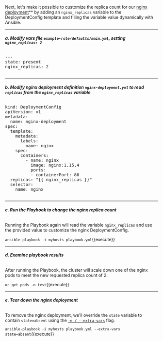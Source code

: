 Next, let's make it possible to customize the replica count for our [nginx deployment](https://kubernetes.io/docs/concepts/workloads/controllers/deployment/#creating-a-deployment)** by adding an `nginx_replicas` variable to the DeploymentConfig template and filling the variable value dynamically with Ansible.

---

###### **a. Modify vars file `example-role/defaults/main.yml`, setting `nginx_replicas: 2`**

<pre class="file"
 data-filename="/root/tutorial/example-role/defaults/main.yml"
  data-target="replace">
---
state: present
nginx_replicas: 2

</pre>

---

###### **b. Modify nginx deployment definition `nginx-deployment.yml` to read `replicas` from the `nginx_replicas` variable**

 <pre class="file"
  data-filename="/root/tutorial/example-role/templates/nginx-deployment.yml"
   data-target="replace">
kind: DeploymentConfig
apiVersion: v1
metadata:
  name: nginx-deployment
spec:
  template:
    metadata:
      labels:
        name: nginx
    spec:
      containers:
        - name: nginx
          image: nginx:1.15.4
          ports:
          - containerPort: 80
  replicas: "{{ nginx_replicas }}"
  selector:
    name: nginx
 </pre>

---

###### **c. Run the Playbook to change the nginx replica count**

Running the Playbook again will read the variable `nginx_replicas` and use the provided value to customize the nginx DeploymentConfig.

 `ansible-playbook -i myhosts playbook.yml`{{execute}}

---

###### **d. Examine playbook results**
After running the Playbook, the cluster will scale down one of the nginx pods to meet the new requested replica count of 2. 

`oc get pods -n test`{{execute}}

---
###### **e. Tear down the nginx deployment**

To remove the nginx deployment, we'll override the `state` variable to contain `state=absent` using the [`-e / --extra-vars`](https://docs.ansible.com/ansible/latest/user_guide/playbooks_variables.html#passing-variables-on-the-command-line) flag. 

`ansible-playbook -i myhosts playbook.yml --extra-vars state=absent`{{execute}}